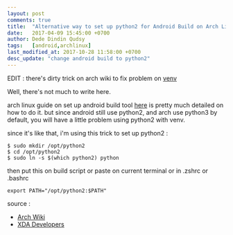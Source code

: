 ```yaml
---
layout: post
comments: true
title:  "Alternative way to set up python2 for Android Build on Arch Linux"
date:   2017-04-09 15:45:00 +0700
author: Dede Dindin Qudsy
tags:   [android,archlinux]
last_modified_at: 2017-10-28 11:58:00 +0700
desc_update: "change android build to python2"
---
```


EDIT :
there's dirty trick on arch wiki to fix problem on [venv](https://wiki.archlinux.org/index.php/Android#Setting_up_the_build_environment)

Well, there's not much to write here.

arch linux guide on set up android build tool [here](https://wiki.archlinux.org/index.php/Android#Building_Android) is pretty much detailed on how to do it.
but since android still use python2, and arch use python3 by default, you will have a little problem using python2 with venv.

since it's like that, i'm using this trick to set up python2 :

```
$ sudo mkdir /opt/python2
$ cd /opt/python2
$ sudo ln -s $(which python2) python
```

then put this on build script or paste on current terminal or in .zshrc or .bashrc
```
export PATH="/opt/python2:$PATH"
```
 
source :
 - [Arch Wiki](https://wiki.archlinux.org/index.php/Android)
 - [XDA Developers](https://forum.xda-developers.com/showthread.php?t=2259929)
